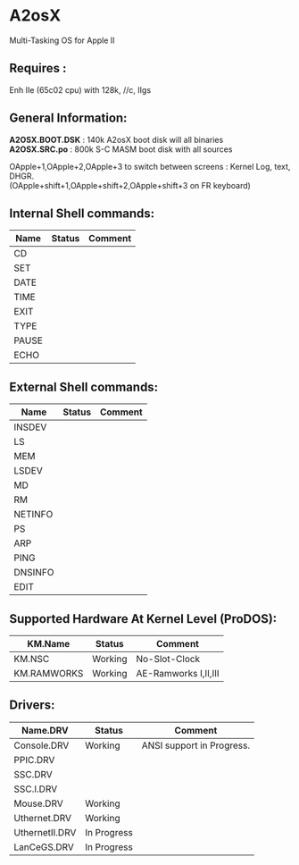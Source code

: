 # A2osX
Multi-Tasking OS for Apple II
## Requires :
Enh IIe (65c02 cpu) with 128k, //c, IIgs
## General Information:
**A2OSX.BOOT.DSK** : 140k A2osX boot disk will all binaries  
**A2OSX.SRC.po** : 800k S-C MASM boot disk with all sources  
  
OApple+1,OApple+2,OApple+3 to switch between screens : Kernel Log, text, DHGR.  
(OApple+shift+1,OApple+shift+2,OApple+shift+3 on FR keyboard)  
  
## Internal Shell commands:  
| Name | Status | Comment |
| ---- | ------ | ------- |
| CD | | |
| SET | | |
| DATE | | |
| TIME | | |
| EXIT | | |
| TYPE | | |
| PAUSE | | |
| ECHO | | |
## External Shell commands:  
| Name | Status | Comment |
| ---- | ------ | ------- |
| INSDEV | | |
| LS | | |
| MEM | | |
| LSDEV | | |
| MD | | |
| RM | | |
| NETINFO | | |
| PS | | |
| ARP | | |
| PING | | |
| DNSINFO | | |
| EDIT | | |

## Supported Hardware At Kernel Level (ProDOS):
| KM.Name | Status | Comment |
| ------- | ------ | ------- |
| KM.NSC | Working | No-Slot-Clock |
| KM.RAMWORKS | Working | AE-Ramworks I,II,III |

## Drivers:  
| Name.DRV | Status | Comment |
| -------- | ------ | ------- |
| Console.DRV | Working | ANSI support in Progress. |
| PPIC.DRV | | |
| SSC.DRV | | |
| SSC.I.DRV | | |
| Mouse.DRV | Working | |
| Uthernet.DRV | Working | |
| UthernetII.DRV | In Progress | |
| LanCeGS.DRV | In Progress | |
  
  